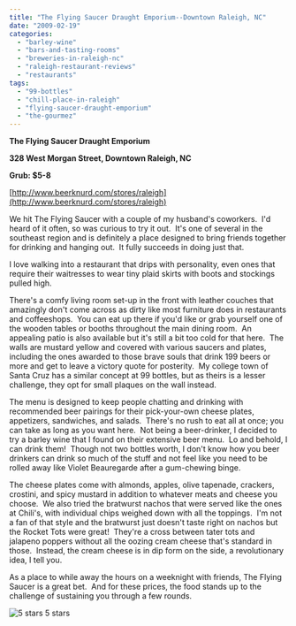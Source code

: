 ```yaml
---
title: "The Flying Saucer Draught Emporium--Downtown Raleigh, NC"
date: "2009-02-19"
categories:
  - "barley-wine"
  - "bars-and-tasting-rooms"
  - "breweries-in-raleigh-nc"
  - "raleigh-restaurant-reviews"
  - "restaurants"
tags:
  - "99-bottles"
  - "chill-place-in-raleigh"
  - "flying-saucer-draught-emporium"
  - "the-gourmez"
---
```


**The Flying Saucer Draught Emporium**

**328 West Morgan Street, Downtown Raleigh, NC**

**Grub: $5-8**

[http://www.beerknurd.com/stores/raleigh](http://www.beerknurd.com/stores/raleigh)

We hit The Flying Saucer with a couple of my husband's coworkers.  I'd heard of it often, so was curious to try it out.  It's one of several in the southeast region and is definitely a place designed to bring friends together for drinking and hanging out.  It fully succeeds in doing just that.

I love walking into a restaurant that drips with personality, even ones that require their waitresses to wear tiny plaid skirts with boots and stockings pulled high.

There's a comfy living room set-up in the front with leather couches that amazingly don't come across as dirty like most furniture does in restaurants and coffeeshops.  You can eat up there if you'd like or grab yourself one of the wooden tables or booths throughout the main dining room.  An appealing patio is also available but it's still a bit too cold for that here.  The walls are mustard yellow and covered with various saucers and plates, including the ones awarded to those brave souls that drink 199 beers or more and get to leave a victory quote for posterity.  My college town of Santa Cruz has a similar concept at 99 bottles, but as theirs is a lesser challenge, they opt for small plaques on the wall instead.

The menu is designed to keep people chatting and drinking with recommended beer pairings for their pick-your-own cheese plates, appetizers, sandwiches, and salads.  There's no rush to eat all at once; you can take as long as you want here.  Not being a beer-drinker, I decided to try a barley wine that I found on their extensive beer menu.  Lo and behold, I can drink them!  Though not two bottles worth, I don't know how you beer drinkers can drink so much of the stuff and not feel like you need to be rolled away like Violet Beauregarde after a gum-chewing binge.

The cheese plates come with almonds, apples, olive tapenade, crackers, crostini, and spicy mustard in addition to whatever meats and cheese you choose.  We also tried the bratwurst nachos that were served like the ones at Chili's, with individual chips weighed down with all the toppings.  I'm not a fan of that style and the bratwurst just doesn't taste right on nachos but the Rocket Tots were great!  They're a cross between tater tots and jalapeno poppers without all the oozing cream cheese that's standard in those.  Instead, the cream cheese is in dip form on the side, a revolutionary idea, I tell you.

As a place to while away the hours on a weeknight with friends, The Flying Saucer is a great bet.  And for these prices, the food stands up to the challenge of sustaining you through a few rounds.




<div class="caption">

![5 stars](http://s3.amazonaws.com/thegourmez-wpmedia/2009/02/rating_truffle1.gif "rating_truffle1") 5 stars</div>


